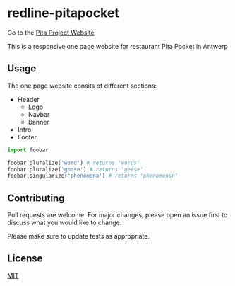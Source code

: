 # redline-pitapocket

Go to the [Pita Project Website](https://nicplackle.github.io/redline-pitapocket)


This is a responsive one page website for restaurant Pita Pocket in Antwerp

## Usage

The one page website consits of different sections:
* Header 
    * Logo 
    * Navbar 
    * Banner
* Intro
* Footer
```python
import foobar

foobar.pluralize('word') # returns 'words'
foobar.pluralize('goose') # returns 'geese'
foobar.singularize('phenomena') # returns 'phenomenon'
```

## Contributing
Pull requests are welcome. For major changes, please open an issue first to discuss what you would like to change.

Please make sure to update tests as appropriate.

## License
[MIT](https://choosealicense.com/licenses/mit/)
